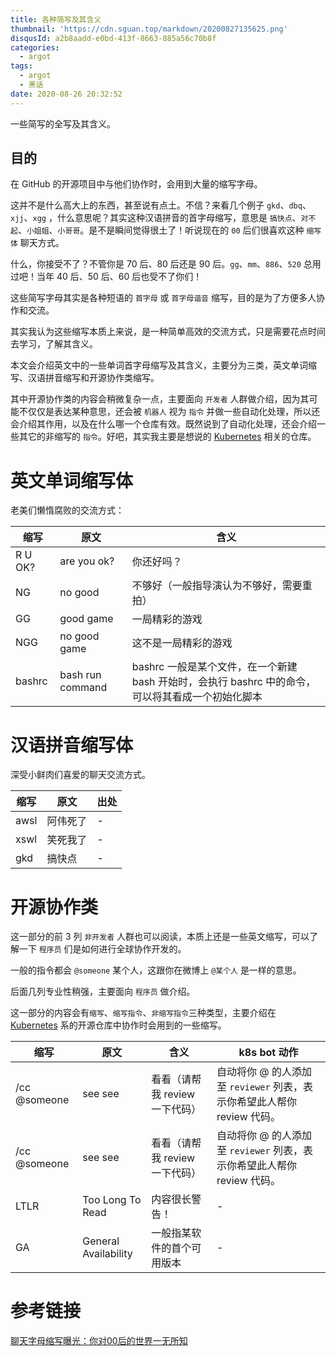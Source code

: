 ```yaml
---
title: 各种简写及其含义
thumbnail: 'https://cdn.sguan.top/markdown/20200827135625.png'
disqusId: a2b8aadd-e0bd-413f-8663-885a56c70b8f
categories:
  - argot
tags:
  - argot
  - 黑话
date: 2020-08-26 20:32:52
---
```


一些简写的全写及其含义。

<!-- more -->

## 目的

在 GitHub 的开源项目中与他们协作时，会用到大量的缩写字母。

这并不是什么高大上的东西，甚至说有点土。不信？来看几个例子 `gkd`、`dbq`、`xjj`、`xgg` ，什么意思呢？其实这种汉语拼音的首字母缩写，意思是 `搞快点`、`对不起`、`小姐姐`、`小哥哥`。是不是瞬间觉得很土了！听说现在的 `00` 后们很喜欢这种 `缩写体` 聊天方式。

什么，你接受不了？不管你是 70 后、80 后还是 90 后。`gg`、`mm`、`886`、`520` 总用过吧！当年 40 后、50 后、60 后也受不了你们！

这些简写字母其实是各种短语的 `首字母` 或 `首字母谐音` 缩写，目的是为了方便多人协作和交流。

其实我认为这些缩写本质上来说，是一种简单高效的交流方式，只是需要花点时间去学习，了解其含义。

本文会介绍英文中的一些单词首字母缩写及其含义，主要分为三类，英文单词缩写、汉语拼音缩写和开源协作类缩写。

其中开源协作类的内容会稍微复杂一点，主要面向 `开发者` 人群做介绍，因为其可能不仅仅是表达某种意思，还会被 `机器人` 视为 `指令` 并做一些自动化处理，所以还会介绍其作用，以及在什么哪一个仓库有效。既然说到了自动化处理，还会介绍一些其它的非缩写的 `指令`。好吧，其实我主要是想说的 [Kubernetes](https://github.com/kubernetes) 相关的仓库。


# 英文单词缩写体

老美们懒惰腐败的交流方式：

  缩写            |  原文          | 含义
-----------------|----------------|---------------------------------------|
R U OK?          | are you ok?    | 你还好吗？                              |
NG               | no good        | 不够好（一般指导演认为不够好，需要重拍）     |
GG               | good game      | 一局精彩的游戏                           |
NGG              | no good game   | 这不是一局精彩的游戏                      |
bashrc           |bash run command | bashrc 一般是某个文件，在一个新建 bash 开始时，会执行 bashrc 中的命令，可以将其看成一个初始化脚本 |

# 汉语拼音缩写体

深受小鲜肉们喜爱的聊天交流方式。

  缩写            |  原文          | 出处               |                     
-----------------|----------------|-------------------|
awsl             | 阿伟死了        |      -             |
xswl             | 笑死我了        |      -             |
gkd              | 搞快点          |      -             |

# 开源协作类

这一部分的前 3 列 `非开发者` 人群也可以阅读，本质上还是一些英文缩写，可以了解一下 `程序员` 们是如何进行全球协作开发的。

一般的指令都会 `@someone` 某个人，这跟你在微博上 `@某个人` 是一样的意思。

后面几列专业性稍强，主要面向 `程序员` 做介绍。

这一部分的内容会有`缩写`、`缩写指令`、`非缩写指令`三种类型，主要介绍在 [Kubernetes](https://github.com/kubernetes) 系的开源仓库中协作时会用到的一些缩写。

  缩写              |  原文                | 含义                                   |  k8s bot 动作                                                                   |
-------------------|----------------------|---------------------------------------|--------------------------------------------------------------------------------|
/cc @someone       | see see              | 看看（请帮我 review 一下代码）            |  自动将你 @ 的人添加至 `reviewer` 列表，表示你希望此人帮你 review 代码。                |
/cc @someone       | see see              | 看看（请帮我 review 一下代码）            |  自动将你 @ 的人添加至 `reviewer` 列表，表示你希望此人帮你 review 代码。                |
LTLR               | Too Long To Read     | 内容很长警告！                           |  -                                                                              |
GA                 | General Availability | 一般指某软件的首个可用版本                 |  -                                                                              |

# 参考链接

[聊天字母缩写曝光：你对00后的世界一无所知 ](https://www.sohu.com/a/257698978_183042)
